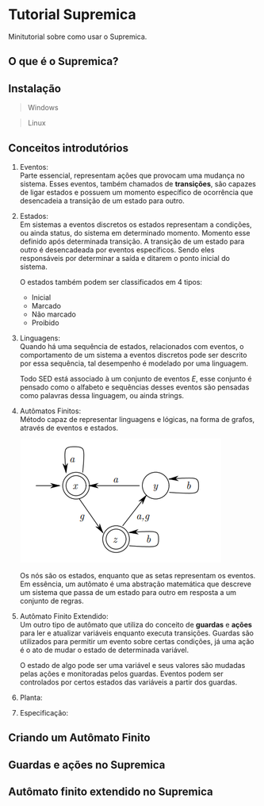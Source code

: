 # Tutorial Supremica
Minitutorial sobre como usar o Supremica.

## O que é o Supremica?

## Instalação

> Windows
>  

> Linux
> 

## Conceitos introdutórios

1. Eventos:\
   Parte essencial, representam ações que provocam uma mudança no sistema. Esses eventos, também chamados de __transições__, são capazes de ligar estados e possuem um momento específico de ocorrência que desencadeia a transição de um estado para outro.

2. Estados:\
   Em sistemas a eventos discretos os estados representam a condições, ou ainda status, do sistema em determinado momento. Momento esse definido após determinada transição. A transição de um estado para outro é desencadeada por eventos específicos. Sendo eles responsáveis por determinar a saída e ditarem o ponto inicial do sistema.

   O estados também podem ser classificados em 4 tipos:
   - Inicial
   - Marcado
   - Não marcado
   - Proibido
  
3. Linguagens:\
   Quando há uma sequência de estados, relacionados com eventos, o comportamento de um sistema a eventos discretos pode ser descrito por essa sequência, tal desempenho é modelado por uma linguagem.

   Todo SED está associado à um conjunto de eventos $E$, esse conjunto é pensado como o alfabeto e sequências desses eventos são pensadas como palavras dessa linguagem, ou ainda strings. 

4. Autômatos Finitos:\
   Método capaz de representar linguagens e lógicas, na forma de grafos, através de eventos e estados.

   <img src="/Imgs/Automato.png" alt="Autômato" title = "Exemplo de Autômato"> 

   Os nós são os estados, enquanto que as setas representam os eventos. Em essência, um autômato é uma abstração matemática que descreve um sistema que passa de um estado para outro em resposta a um conjunto de regras.
   
5. Autômato Finito Extendido:\
   Um outro tipo de autômato que utiliza do conceito de __guardas__ e __ações__ para ler e atualizar variáveis enquanto executa transições. Guardas são utilizados para permitir um evento sobre certas condições, já uma ação é o ato de mudar o estado de determinada variável.
    
   O estado de algo pode ser uma variável e seus valores são mudadas pelas ações e monitoradas pelos guardas. Eventos podem ser controlados por certos estados das variáveis a partir dos guardas.

6. Planta:
   
7. Especificação:


## Criando um Autômato Finito

## Guardas e ações no Supremica

## Autômato finito extendido no Supremica
